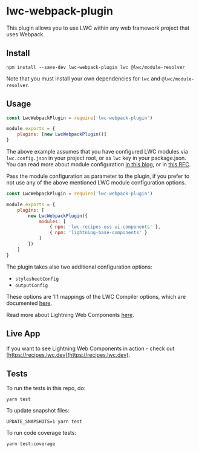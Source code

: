 # lwc-webpack-plugin

This plugin allows you to use LWC within any web framework project that uses Webpack.

## Install

    npm install --save-dev lwc-webpack-plugin lwc @lwc/module-resolver

Note that you must install your own dependencies for `lwc` and `@lwc/module-resolver`.

## Usage

```javascript
const LwcWebpackPlugin = require('lwc-webpack-plugin')

module.exports = {
    plugins: [new LwcWebpackPlugin()]
}
```

The above example assumes that you have configured LWC modules via `lwc.config.json` in your project root, or as `lwc` key in your package.json. You can read more about module configuration [in this blog](https://developer.salesforce.com/blogs/2020/09/lightning-web-components-module-resolution.html), or in [this RFC](https://rfcs.lwc.dev/rfcs/lwc/0020-module-resolution).

Pass the module configuration as parameter to the plugin, if you prefer to not use any of the above mentioned LWC module configuration options.

```javascript
const LwcWebpackPlugin = require('lwc-webpack-plugin')

module.exports = {
    plugins: [
        new LwcWebpackPlugin({
            modules: [
                { npm: 'lwc-recipes-oss-ui-components' },
                { npm: 'lightning-base-components' }
            ]
        })
    ]
}
```

The plugin takes also two additional configuration options:

-   `stylesheetConfig`
-   `outputConfig`

These options are 1:1 mappings of the LWC Compiler options, which are documented [here](https://github.com/salesforce/lwc/tree/master/packages/%40lwc/compiler#compiler-configuration-example).

Read more about Lightning Web Components [here](https://github.com/muenzpraeger/create-lwc-app).

## Live App

If you want to see Lightning Web Components in action - check out [https://recipes.lwc.dev](https://recipes.lwc.dev).

## Tests

To run the tests in this repo, do:

    yarn test

To update snapshot files:

    UPDATE_SNAPSHOTS=1 yarn test

To run code coverage tests:

    yarn test:coverage
